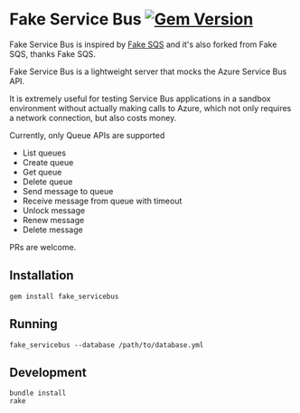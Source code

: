 # Fake Service Bus [![Gem Version](https://badge.fury.io/rb/fake_servicebus.svg)](https://badge.fury.io/rb/fake_servicebus)

Fake Service Bus is inspired by [Fake SQS](https://github.com/iain/fake_sqs) and it's also forked from Fake SQS, thanks Fake SQS.

Fake Service Bus is a lightweight server that mocks the Azure Service Bus API.

It is extremely useful for testing Service Bus applications in a sandbox environment without actually
making calls to Azure, which not only requires a network connection, but also costs
money.

Currently, only Queue APIs are supported
* List queues
* Create queue
* Get queue
* Delete queue
* Send message to queue
* Receive message from queue with timeout
* Unlock message
* Renew message
* Delete message

PRs are welcome.

## Installation

```
gem install fake_servicebus
```

## Running

```
fake_servicebus --database /path/to/database.yml
```

## Development

```
bundle install
rake
```
